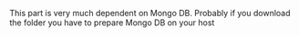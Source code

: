 
This part is very much dependent on Mongo DB.
Probably if you download the folder you have to prepare Mongo DB on your host
